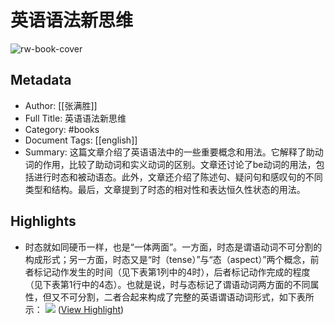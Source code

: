 # 英语语法新思维

![rw-book-cover](https://readwise-assets.s3.amazonaws.com/media/reader/parsed_document_assets/123115030/cover-cover.jpeg)

## Metadata
- Author: [[张满胜]]
- Full Title: 英语语法新思维
- Category: #books
- Document Tags: [[english]] 
- Summary: 这篇文章介绍了英语语法中的一些重要概念和用法。它解释了助动词的作用，比较了助动词和实义动词的区别。文章还讨论了be动词的用法，包括进行时态和被动语态。此外，文章还介绍了陈述句、疑问句和感叹句的不同类型和结构。最后，文章提到了时态的相对性和表达恒久性状态的用法。

## Highlights
- 时态就如同硬币一样，也是“一体两面”。一方面，时态是谓语动词不可分割的构成形式；另一方面，时态又是“时（tense）”与“态（aspect）”两个概念，前者标记动作发生的时间（见下表第1列中的4时），后者标记动作完成的程度（见下表第1行中的4态）。也就是说，时与态标记了谓语动词两方面的不同属性，但又不可分割，二者合起来构成了完整的英语谓语动词形式，如下表所示：
  ![](https://readwise-assets.s3.amazonaws.com/media/reader/parsed_document_assets/123115030/67m-KljgT_UdzvtPGKy6M01Wi9pPpb_gv96qpXpRFs4-uG2g_wswPY2E.jpg) ([View Highlight](https://read.readwise.io/read/01j0pv6kw0rrgrh4am09xqyrft))
